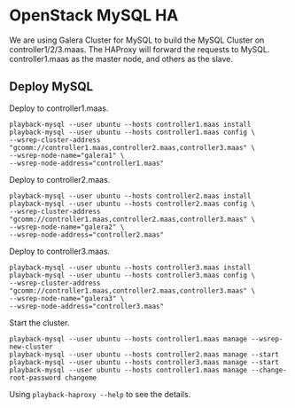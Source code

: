 # OpenStack MySQL HA

We are using Galera Cluster for MySQL to build the MySQL Cluster on controller1/2/3.maas. The HAProxy will forward the requests to MySQL.
controller1.maas as the master node, and others as the slave.

## Deploy MySQL

Deploy to controller1.maas.

    playback-mysql --user ubuntu --hosts controller1.maas install
    playback-mysql --user ubuntu --hosts controller1.maas config \
    --wsrep-cluster-address "gcomm://controller1.maas,controller2.maas,controller3.maas" \
    --wsrep-node-name="galera1" \
    --wsrep-node-address="controller1.maas"


Deploy to controller2.maas.

    playback-mysql --user ubuntu --hosts controller2.maas install
    playback-mysql --user ubuntu --hosts controller2.maas config \
    --wsrep-cluster-address "gcomm://controller1.maas,controller2.maas,controller3.maas" \
    --wsrep-node-name="galera2" \
    --wsrep-node-address="controller2.maas"

Deploy to controller3.maas.

    playback-mysql --user ubuntu --hosts controller3.maas install
    playback-mysql --user ubuntu --hosts controller3.maas config \
    --wsrep-cluster-address "gcomm://controller1.maas,controller2.maas,controller3.maas" \
    --wsrep-node-name="galera3" \
    --wsrep-node-address="controller3.maas"

Start the cluster.

    playback-mysql --user ubuntu --hosts controller1.maas manage --wsrep-new-cluster
    playback-mysql --user ubuntu --hosts controller2.maas manage --start
    playback-mysql --user ubuntu --hosts controller3.maas manage --start
    playback-mysql --user ubuntu --hosts controller1.maas manage --change-root-password changeme

Using `playback-haproxy --help` to see the details.
